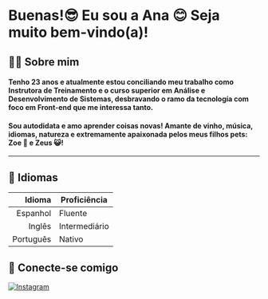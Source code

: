 # Buenas!😎 Eu sou a Ana 😊 Seja muito bem-vindo(a)!

## 👧🏽 Sobre mim

#### Tenho 23 anos e atualmente estou conciliando meu trabalho como Instrutora de Treinamento e o curso superior em Análise e Desenvolvimento de Sistemas, desbravando o ramo da tecnología com foco em Front-end que me interessa tanto.

#### Sou autodidata e amo aprender coisas novas! Amante de vinho, música, idiomas, natureza e extremamente apaixonada pelos meus filhos pets: Zoe 🐶 e Zeus 😺!
----
## 💬 Idiomas
| Idioma | Proficiência|
|-----:|---------------|
|     Espanhol| Fluente     |
|     Inglês| Intermediário |
|     Português| Nativo      |

## 👥 Conecte-se comigo 
[![Instagram](https://img.shields.io/badge/Instagram-000?style=for-the-badge&logo=instagram)](https://www.instagram.com/dev.anas2/)
